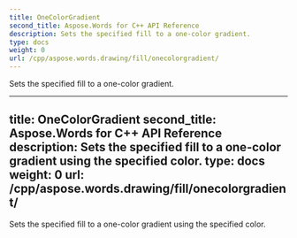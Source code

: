 ```yaml
---
title: OneColorGradient
second_title: Aspose.Words for C++ API Reference
description: Sets the specified fill to a one-color gradient. 
type: docs
weight: 0
url: /cpp/aspose.words.drawing/fill/onecolorgradient/
---
```


Sets the specified fill to a one-color gradient. 

---
title: OneColorGradient
second_title: Aspose.Words for C++ API Reference
description: Sets the specified fill to a one-color gradient using the specified color. 
type: docs
weight: 0
url: /cpp/aspose.words.drawing/fill/onecolorgradient/
---

Sets the specified fill to a one-color gradient using the specified color. 

